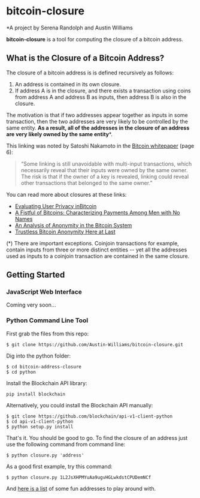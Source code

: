 # bitcoin-closure
*A project by Serena Randolph and Austin Williams

**bitcoin-closure** is a tool for computing the closure of a bitcoin address.

## What is the Closure of a Bitcoin Address?
The closure of a bitcoin address is is defined recursively as follows:

1. An address is contained in its own closure.
2. If address A is in the closure, and there exists a transaction using coins from address A and address B as inputs, then address B is also in the closure.

The motivation is that if two addresses appear together as inputs in some transaction, then the two addresses are very likely to be controlled by the same entity. **As a result, all of the addresses in the closure of an address are very likely owned by the same entity***.

This linking was noted by Satoshi Nakamoto in the [Bitcoin whitepaper](https://bitcoin.org/bitcoin.pdf) (page 6):
> “Some linking is still unavoidable with multi-input transactions, which necessarily
reveal that their inputs were owned by the same owner. The risk is that if the owner
of a key is revealed, linking could reveal other transactions that belonged to the
same owner.”


You can read more about closures at these links:

* [Evaluating User Privacy inBitcoin](https://docs.google.com/viewer?url=http%3A%2F%2Ffc13.ifca.ai%2Fproc%2F1-3.pdf)
* [A Fistful of Bitcoins: Characterizing Payments Among Men with No Names](https://docs.google.com/viewer?url=http%3A%2F%2Fcseweb.ucsd.edu%2F~smeiklejohn%2Ffiles%2Fimc13.pdf)
* [An Analysis of Anonymity in the Bitcoin System](http://arxiv.org/abs/1107.4524)
* [Trustless Bitcoin Anonymity Here at Last](https://bitcoinmagazine.com/6630/trustless-bitcoin-anonymity-here-at-last/)


(*) There are important exceptions. Coinjoin transactions for example, contain inputs from three or more distinct entities -- yet all the addresses used as inputs to a coinjoin transaction are contained in the same closure.

## Getting Started

### JavaScript Web Interface
Coming very soon...


### Python Command Line Tool
First grab the files from this repo:

`$ git clone https://github.com/Austin-Williams/bitcoin-closure.git`

Dig into the python folder:

```
$ cd bitcoin-address-closure
$ cd python
```

Install the Blockchain API library:

`pip install blockchain`

Alternatively, you could install the Blockchain API manually:

```
$ git clone https://github.com/blockchain/api-v1-client-python
$ cd api-v1-client-python
$ python setup.py install
```

That's it. You should be good to go.
To find the closure of an address just use the following command from command line:

`$ python closure.py 'address'`

As a good first example, try this command:

`$ python closure.py 1L2JsXHPMYuAa9ugvHGLwkdstCPUDemNCf`

And [here is a list](http://www.theopenledger.com/9-most-famous-bitcoin-addresses/) of some fun addresses to play around with.
